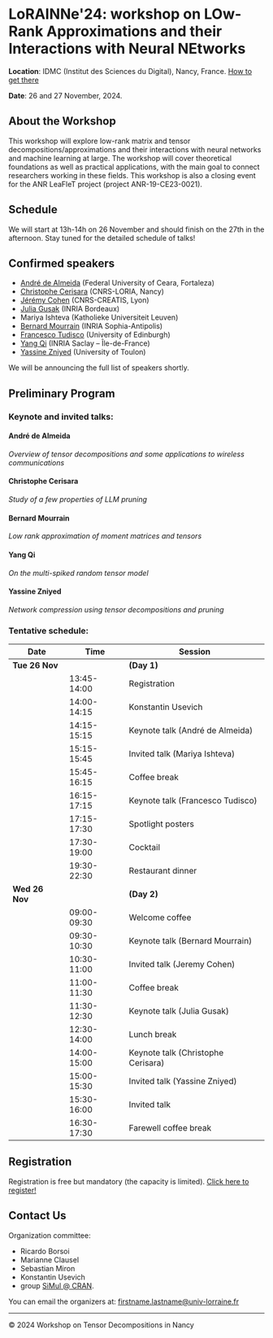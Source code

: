 # LoRAINNe'24: workshop on LOw-Rank Approximations and their Interactions with Neural NEtworks

**Location**: IDMC (Institut des Sciences du Digital), Nancy, France.  [How to get there](https://www.openstreetmap.org/directions?engine=fossgis_osrm_foot&route=48.68979%2C6.17514%3B48.69743%2C6.17170#map=16/48.69352/6.17392)

**Date**: 26 and 27 November, 2024.

## About the Workshop
This workshop will explore low-rank matrix and tensor decompositions/approximations and their interactions with neural networks and machine learning at large. The workshop will cover theoretical foundations as well as practical applications, with the main goal to connect researchers working in these fields. This workshop is also a closing event for the ANR LeaFleT project (project ANR-19-CE23-0021).

## Schedule
We will start at 13h-14h on 26 November and should finish on the 27th in the afternoon. Stay tuned for the detailed schedule of talks!

## Confirmed speakers
- [André de Almeida](https://professors.gtel.ufc.br/andre/) (Federal University of Ceara, Fortaleza)
- [Christophe Cerisara](https://members.loria.fr/CCerisara/) (CNRS-LORIA, Nancy)
- [Jérémy Cohen](https://jeremy-e-cohen.jimdofree.com) (CNRS-CREATIS, Lyon)
- [Julia Gusak](https://juliagusak.github.io) (INRIA Bordeaux)
- Mariya Ishteva (Katholieke Universiteit Leuven)
- [Bernard Mourrain](https://www-sop.inria.fr/members/Bernard.Mourrain/) (INRIA Sophia-Antipolis)
- [Francesco Tudisco](https://ftudisco.gitlab.io/) (University of Edinburgh)
- [Yang Qi](https://sites.google.com/view/yangqi) (INRIA Saclay – Île-de-France)
- [Yassine Zniyed](https://yzniyed.blogspot.com/p/about-me.html) (University of Toulon)

We will be announcing the full list of speakers shortly.


## Preliminary Program


### Keynote and invited talks:


#### André de Almeida
*Overview of tensor decompositions and some applications to wireless communications*

#### Christophe Cerisara
*Study of a few properties of LLM pruning*

#### Bernard Mourrain
*Low rank approximation of moment matrices and tensors*

#### Yang Qi
*On the multi-spiked random tensor model*

#### Yassine Zniyed
*Network compression using tensor decompositions and pruning*



### Tentative schedule:


| **Date**       | **Time**        | **Session**                             |
|----------------|-----------------|-----------------------------------------|
| **Tue 26 Nov** |                 | **(Day 1)**                             |
|                | 13:45-14:00      | Registration                            |
|                | 14:00-14:15      | Konstantin Usevich                      |
|                | 14:15-15:15      | Keynote talk (André de Almeida)         |
|                | 15:15-15:45      | Invited talk (Mariya Ishteva)           |
|                | 15:45-16:15      | Coffee break                            |
|                | 16:15-17:15      | Keynote talk (Francesco Tudisco)        |
|                | 17:15-17:30      | Spotlight posters                       |
|                | 17:30-19:00      | Cocktail                                |
|                | 19:30-22:30      | Restaurant dinner                       |
| **Wed 26 Nov** |                 | **(Day 2)**                             |
|                | 09:00-09:30      | Welcome coffee                          |
|                | 09:30-10:30      | Keynote talk (Bernard Mourrain)         |
|                | 10:30-11:00      | Invited talk (Jeremy Cohen)             |
|                | 11:00-11:30      | Coffee break                            |
|                | 11:30-12:30      | Keynote talk (Julia Gusak)              |
|                | 12:30-14:00      | Lunch break                             |
|                | 14:00-15:00      | Keynote talk (Christophe Cerisara)      |
|                | 15:00-15:30      | Invited talk (Yassine Zniyed)           |
|                | 15:30-16:00      | Invited talk                            |
|                | 16:30-17:30      | Farewell coffee break                   |





## Registration
Registration is free but mandatory (the capacity is limited). [Click here to register!](https://forms.gle/cp7v3FCfH1QnJh8F6)

## Contact Us

Organization committee: 
 - Ricardo Borsoi
 - Marianne Clausel
 - Sebastian Miron
 - Konstantin Usevich
 - group [SiMul @ CRAN](https://cran-simul.github.io/).

You can email the organizers at: [firstname.lastname@univ-lorraine.fr](firstname.lastname@univ-lorraine.fr)

---

&copy; 2024 Workshop on Tensor Decompositions in Nancy
